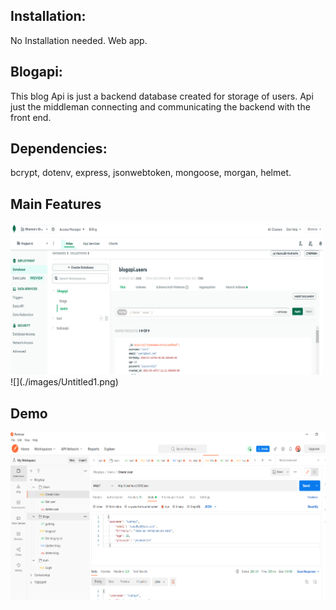 ## Installation:
No Installation needed. Web app.
## Blogapi:
This blog Api is just a backend database created for storage of users. Api just the middleman connecting and communicating the backend with the front end.

## Dependencies:
bcrypt, dotenv, express, jsonwebtoken, mongoose, morgan, helmet.

## Main Features
<img src= './images/Untitled1.png' width = '500'>
![](./images/Untitled1.png)


## Demo
![](./images/Untitled.png)
